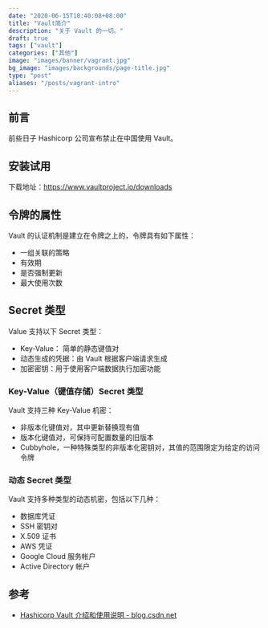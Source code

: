 ```yaml
---
date: "2020-06-15T10:40:08+08:00"
title: "Vault简介"
description: "关于 Vault 的一切。"
draft: true
tags: ["vault"]
categories: ["其他"]
image: "images/banner/vagrant.jpg"
bg_image: "images/backgrounds/page-title.jpg"
type: "post"
aliases: "/posts/vagrant-intro"
---
```


## 前言

前些日子 Hashicorp 公司宣布禁止在中国使用 Vault。

## 安装试用

下载地址：https://www.vaultproject.io/downloads

## 令牌的属性

Vault 的认证机制是建立在令牌之上的，令牌具有如下属性：

- 一组关联的策略
- 有效期
- 是否强制更新
- 最大使用次数

## Secret 类型

Value 支持以下 Secret 类型：

- Key-Value： 简单的静态键值对
- 动态生成的凭据：由 Vault 根据客户端请求生成
- 加密密钥：用于使用客户端数据执行加密功能

### Key-Value（键值存储）Secret 类型

Vault 支持三种 Key-Value 机密：

- 非版本化键值对，其中更新替换现有值
- 版本化键值对，可保持可配置数量的旧版本
- Cubbyhole，一种特殊类型的非版本化密钥对，其值的范围限定为给定的访问令牌

### 动态 Secret 类型

Vault 支持多种类型的动态机密，包括以下几种：

- 数据库凭证
- SSH 密钥对
- X.509 证书
- AWS 凭证
- Google Cloud 服务帐户
- Active Directory 帐户

## 参考

- [Hashicorp Vault 介绍和使用说明 - blog.csdn.net](https://blog.csdn.net/peterwanghao/article/details/83181932)
